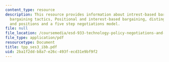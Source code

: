 ```yaml
---
content_type: resource
description: This resource provides information about intrest-based bargaining, traditional
  bargaining tactics, Positional and interest-based bargaining, distinguishing interests
  and positions and a five step negotiations model.
file: null
file_location: /coursemedia/esd-933-technology-policy-negotiations-and-dispute-resolution-spring-2005/2ba1f2ddb8a7e26c493fecd31e9bf9f2_tpp_ses3_ibb.pdf
file_type: application/pdf
resourcetype: Document
title: tpp_ses3_ibb.pdf
uid: 2ba1f2dd-b8a7-e26c-493f-ecd31e9bf9f2
---
```

